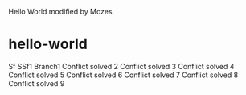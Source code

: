 Hello World modified by Mozes
# hello-world
Sf
SSf1 Branch1
Conflict solved 2
Conflict solved 3
Conflict solved 4
Conflict solved 5
Conflict solved 6
Conflict solved 7
Conflict solved 8
Conflict solved 9
